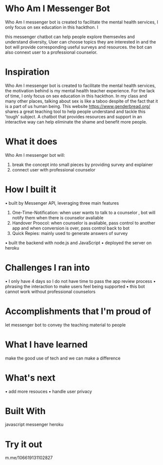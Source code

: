 # Who Am I Messenger Bot

Who Am I messenger bot is created to facilitate the mental health services, I only focus on sex education in this hackthon. I 

this messenger chatbot can help people explore themsevles and understand diversity, User can choose topics they are interested in and the bot will provide corresponding useful surveys and resources. the bot can also connext user to a professional counselor.

# Inspiration
Who Am I messenger bot is created to facilitate the mental health services, the motivation behind is my mental health teacher experience. For the lack of time, I only focus on sex education in this hackthon. In my class and many other places, talking about sex is like a taboo despite of the fact that it is a part of us human being. This website https://www.genderbread.org/  shares a great teaching tool to help people understand and tackle this 'tough' subject. A chatbot that provides resources and support in an interactive way can help eliminate the shame and benefit more people.

# What it does
Who Am I messenger bot will:

1. break the concept into small pieces by providing survey and explainer
2. connect user with professional counselor 

# How I built it
• built by Messenger API, leveraging three main features
1. One-Time-Notification: when user wants to talk to a counselor , bot will notify them when there is counselor avaliable
2. Handover Proocol: when counselor is avaliable, pass control to another app and when conversion is over, pass control back to bot
3. Quick Repies: mainly used to generate answers of survey

• built the backend with node.js and JavaScript 
• deployed the server on heroku 


# Challenges I ran into
• I only have 4 days so I do not have time to pass the app review process
• phrasing the interaction to make users feel being supported
• this bot cannot work without professional counselors

# Accomplishments that I'm proud of
let messenger bot to convey the teaching material to people

# What I have learned
make the good use of tech and we can make a difference

# What's next 
• add more resouces
• handle user privacy

# Built With
javascript messenger heroku

# Try it out
m.me/106619131102827
